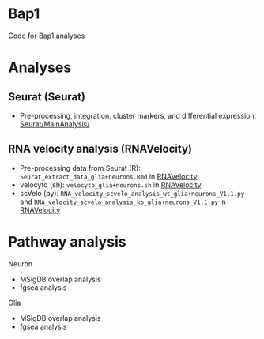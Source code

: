 # Bap1
Code for Bap1 analyses


# Analyses
## Seurat (Seurat)
- Pre-processing, integration, cluster markers, and differential expression: [Seurat/MainAnalysis/](https://github.com/HeuckerothLab/Bap1_Schneider2024/tree/main/Seurat/MainAnalysis)


## RNA velocity analysis (RNAVelocity)
- Pre-processing data from Seurat (R): `Seurat_extract_data_glia+neurons.Rmd` in [RNAVelocity](https://github.com/HeuckerothLab/Bap1_Schneider2024/tree/main/RNAVelocity)
- velocyto (sh): `velocyto_glia+neurons.sh` in [RNAVelocity](https://github.com/HeuckerothLab/Bap1_Schneider2024/tree/main/RNAVelocity)
- scVelo (py): `RNA_velocity_scvelo_analysis_wt_glia+neurons_V1.1.py` and `RNA_velocity_scvelo_analysis_ko_glia+neurons_V1.1.py` in [RNAVelocity](https://github.com/HeuckerothLab/Bap1_Schneider2024/tree/main/RNAVelocity)


# Pathway analysis
Neuron
- MSigDB overlap analysis
- fgsea analysis

Glia
- MSigDB overlap analysis
- fgsea analysis

